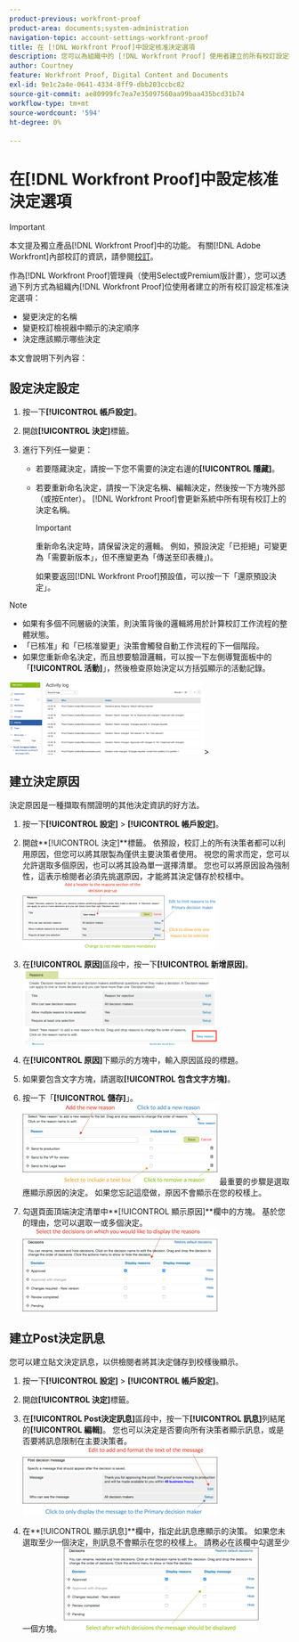 ```yaml
---
product-previous: workfront-proof
product-area: documents;system-administration
navigation-topic: account-settings-workfront-proof
title: 在 [!DNL Workfront Proof]中設定核准決定選項
description: 您可以為組織中的 [!DNL Workfront Proof] 使用者建立的所有校訂設定核准決定選項。
author: Courtney
feature: Workfront Proof, Digital Content and Documents
exl-id: 9e1c2a4e-0641-4334-8ff9-dbb203ccbc82
source-git-commit: ae80999fc7ea7e35097560aa99baa435bcd31b74
workflow-type: tm+mt
source-wordcount: '594'
ht-degree: 0%

---
```


# 在[!DNL Workfront Proof]中設定核准決定選項

>[!IMPORTANT]
>
>本文提及獨立產品[!DNL Workfront Proof]中的功能。 有關[!DNL Adobe Workfront]內部校訂的資訊，請參閱[校訂](../../../review-and-approve-work/proofing/proofing.md)。

作為[!DNL Workfront Proof]管理員（使用Select或Premium版計畫），您可以透過下列方式為組織內[!DNL Workfront Proof]位使用者建立的所有校訂設定核准決定選項：

* 變更決定的名稱
* 變更校訂檢視器中顯示的決定順序
* 決定應該顯示哪些決定

本文會說明下列內容：

## 設定決定設定

1. 按一下&#x200B;**[!UICONTROL 帳戶設定]**。
1. 開啟&#x200B;**[!UICONTROL 決定]**&#x200B;標籤。
1. 進行下列任一變更：

   * 若要隱藏決定，請按一下您不需要的決定右邊的&#x200B;**[!UICONTROL 隱藏]**。
   * 若要重新命名決定，請按一下決定名稱、編輯決定，然後按一下方塊外部（或按Enter）。 [!DNL Workfront Proof]會更新系統中所有現有校訂上的決定名稱。

     >[!IMPORTANT]
     >
     >重新命名決定時，請保留決定的邏輯。 例如，預設決定「已拒絕」可變更為「需要新版本」，但不應變更為「傳送至印表機」)。

     如果要返回[!DNL Workfront Proof]預設值，可以按一下「還原預設決定」。

>[!NOTE]
>
>* 如果有多個不同層級的決策，則決策背後的邏輯將用於計算校訂工作流程的整體狀態。
>* 「已核准」和「已核准變更」決策會觸發自動工作流程的下一個階段。
>* 如果您重新命名決定，而且想要驗證邏輯，可以按一下左側導覽面板中的「**[!UICONTROL 活動]**」，然後檢查原始決定以方括弧顯示的活動記錄。
>
>  ![2016-12-20_1921.png](assets/2016-12-20-1921-350x132.png)>

## 建立決定原因

決定原因是一種擷取有關證明的其他決定資訊的好方法。

1. 按一下&#x200B;**[!UICONTROL 設定]** > **[!UICONTROL 帳戶設定]**。

1. 開啟&#x200B;**[!UICONTROL 決定]**標籤。
依預設，校訂上的所有決策者都可以利用原因，但您可以將其限製為僅供主要決策者使用。
視您的需求而定，您可以允許選取多個原因，也可以將其設為單一選擇清單。 您也可以將原因設為強制性，這表示檢閱者必須先挑選原因，才能將其決定儲存於校樣中。
   ![Reasons_setup.png](assets/reasons-setup-350x121.png)

1. 在&#x200B;**[!UICONTROL 原因]**&#x200B;區段中，按一下&#x200B;**[!UICONTROL 新增原因]**。
   ![New_reason.png](assets/new-reason-350x135.png)

1. 在&#x200B;**[!UICONTROL 原因]**&#x200B;下顯示的方塊中，輸入原因區段的標題。
1. 如果要包含文字方塊，請選取&#x200B;**[!UICONTROL 包含文字方塊]**。
1. 按一下「**[!UICONTROL 儲存]**」。
   ![reasons_setup_2.png](assets/reasons-setup-2-350x146.png)
最重要的步驟是選取應顯示原因的決定。 如果您忘記這麼做，原因不會顯示在您的校樣上。

1. 勾選頁面頂端決定清單中&#x200B;**[!UICONTROL 顯示原因]**欄中的方塊。 基於您的理由，您可以選取一或多個決定。
   ![原因_-_decision_selection.png](assets/reasons---decision-selection-350x150.png)

## 建立Post決定訊息

您可以建立貼文決定訊息，以供檢閱者將其決定儲存到校樣後顯示。

1. 按一下&#x200B;**[!UICONTROL 設定]** > **[!UICONTROL 帳戶設定]**。

1. 開啟&#x200B;**[!UICONTROL 決定]**&#x200B;標籤。
1. 在&#x200B;**[!UICONTROL Post決定訊息]**&#x200B;區段中，按一下&#x200B;**[!UICONTROL 訊息]**&#x200B;列結尾的&#x200B;**[!UICONTROL 編輯]**。
您也可以決定是否要向所有決策者顯示訊息，或是否要將訊息限制在主要決策者。
   ![post_decision_message_set_up.png](assets/post-decision-message-set-up-350x125.png)

1. 在&#x200B;**[!UICONTROL 顯示訊息]**欄中，指定此訊息應顯示的決策。
如果您未選取至少一個決定，則訊息不會顯示在您的校樣上。 請務必在該欄中勾選至少一個方塊。
   ![post_decision_message_set_up_2.png](assets/post-decision-message-set-up-2-350x151.png)
